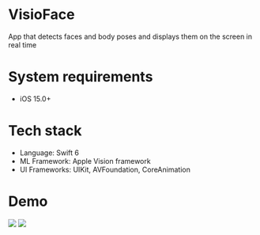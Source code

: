 # VisioFace
App that detects faces and body poses and displays them on the screen in real time

# System requirements
- iOS 15.0+

# Tech stack
- Language: Swift 6
- ML Framework: Apple Vision framework
- UI Frameworks: UIKit, AVFoundation, CoreAnimation

# Demo
<div>
  <img src="README_assets/CVex1.gif">
  <img src="README_assets/CVex2.gif">
</div>
